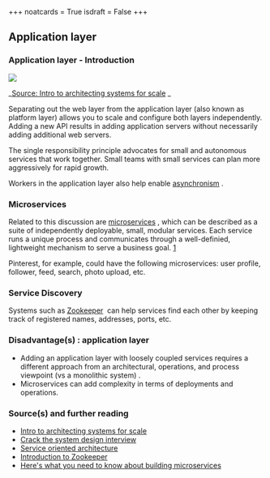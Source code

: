+++
noatcards = True
isdraft = False
+++

Application layer
-----------------

### Application layer - Introduction

[![](https://camo.githubusercontent.com/feeb549c5b6e94f65c613635f7166dc26e0c7de7/687474703a2f2f692e696d6775722e636f6d2f7942355359776d2e706e67) ](https://camo.githubusercontent.com/feeb549c5b6e94f65c613635f7166dc26e0c7de7/687474703a2f2f692e696d6775722e636f6d2f7942355359776d2e706e67)   

_[Source: Intro to architecting systems for scale](http://lethain.com/introduction-to-architecting-systems-for-scale/#platform_layer) _

Separating out the web layer from the application layer (also known as platform layer) allows you to scale and configure both layers independently. Adding a new API results in adding application servers without necessarily adding additional web servers.

The single responsibility principle advocates for small and autonomous services that work together. Small teams with small services can plan more aggressively for rapid growth.

Workers in the application layer also help enable [asynchronism](https://github.com/donnemartin/system-design-primer#asynchronism) .

### Microservices

Related to this discussion are [microservices](https://en.wikipedia.org/wiki/Microservices) , which can be described as a suite of independently deployable, small, modular services. Each service runs a unique process and communicates through a well-definied, lightweight mechanism to serve a business goal. [1](https://smartbear.com/learn/api-design/what-are-microservices) 

Pinterest, for example, could have the following microservices: user profile, follower, feed, search, photo upload, etc.

### Service Discovery

Systems such as [Zookeeper](http://www.slideshare.net/sauravhaloi/introduction-to-apache-zookeeper)  can help services find each other by keeping track of registered names, addresses, ports, etc.

### Disadvantage(s) : application layer

*   Adding an application layer with loosely coupled services requires a different approach from an architectural, operations, and process viewpoint (vs a monolithic system) .
*   Microservices can add complexity in terms of deployments and operations.

### [](https://github.com/donnemartin/system-design-primer#sources-and-further-reading-9) Source(s) and further reading

*   [Intro to architecting systems for scale](http://lethain.com/introduction-to-architecting-systems-for-scale) 
*   [Crack the system design interview](http://www.puncsky.com/blog/2016/02/14/crack-the-system-design-interview/) 
*   [Service oriented architecture](https://en.wikipedia.org/wiki/Service-oriented_architecture) 
*   [Introduction to Zookeeper](http://www.slideshare.net/sauravhaloi/introduction-to-apache-zookeeper) 
*   [Here's what you need to know about building microservices](https://cloudncode.wordpress.com/2016/07/22/msa-getting-started/) 